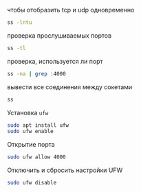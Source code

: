 чтобы отобразить tcp и udp одновременно 
```bash
ss -lntu
```

проверка прослушиваемых портов 
```bash
ss -tl
```

проверка, используется ли порт
```bash
ss -na | grep :4000
```

вывести все соединения между сокетами
```bash
ss
```

Установка `ufw`
```bash
sudo apt install ufw
sudo ufw enable
```

Открытие порта
```bash
sudo ufw allow 4000
```

Отключить и сбросить настройки UFW
```bash
sudo ufw disable
```
